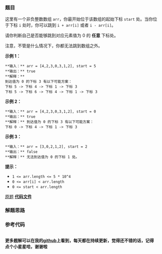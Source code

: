 ### 题目
这里有一个非负整数数组 `arr`，你最开始位于该数组的起始下标 `start` 处。当你位于下标 `i` 处时，你可以跳到 `i + arr[i]` 或者
`i - arr[i]`。

请你判断自己是否能够跳到对应元素值为 0 的 **任意** 下标处。

注意，不管是什么情况下，你都无法跳到数组之外。



**示例 1：**

    
    
    **输入：** arr = [4,2,3,0,3,1,2], start = 5
    **输出：** true
    **解释：**
    到达值为 0 的下标 3 有以下可能方案： 
    下标 5 -> 下标 4 -> 下标 1 -> 下标 3 
    下标 5 -> 下标 6 -> 下标 4 -> 下标 1 -> 下标 3 
    

**示例 2：**

    
    
    **输入：** arr = [4,2,3,0,3,1,2], start = 0
    **输出：** true 
    **解释：** 到达值为 0 的下标 3 有以下可能方案： 
    下标 0 -> 下标 4 -> 下标 1 -> 下标 3
    

**示例 3：**

    
    
    **输入：** arr = [3,0,2,1,2], start = 2
    **输出：** false
    **解释：** 无法到达值为 0 的下标 1 处。 
    



**提示：**

  * `1 <= arr.length <= 5 * 10^4`
  * `0 <= arr[i] < arr.length`
  * `0 <= start < arr.length`

[原题](https://leetcode-cn.com/problems/jump-game-iii/)    **[代码文件]()**


### 解题思路




### 参考代码

```go


```




**更多题解可以在我的[github](https://github.com/LZH139/leetcode_Go)上看到，每天都在持续更新，觉得还不错的话，记得点个小星星哈，谢谢啦**
